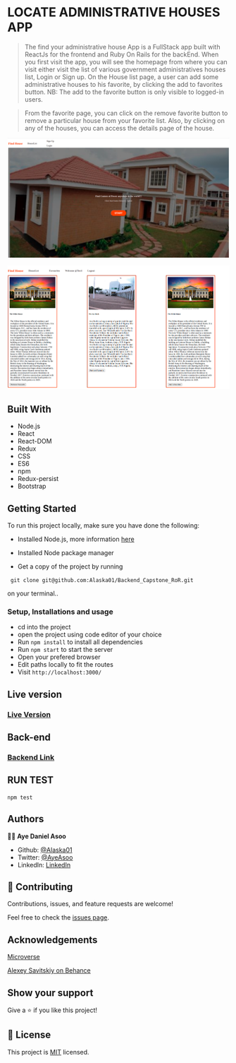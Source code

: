  #              LOCATE ADMINISTRATIVE HOUSES APP

> The find your administrative house App is a FullStack app built with ReactJs for the frontend and Ruby On Rails for the backEnd. When you first visit the app, you will see the homepage from where you can visit either visit the list of various government administratives houses list, Login or Sign up.
 On the House list page, a user can add some administrative houses to his favorite, by clicking the add to favorites button.
> NB: The add to the favorite button is only visible to logged-in users.

> From the favorite page, you can click on the remove favorite button to remove a particular house from your favorite list. Also, by clicking on any of the houses, you can access the details page of the house.

![screenshot](src/images/readme1.png)

![screenshot](src/images/readme2.png)

## Built With

- Node.js
- React
- React-DOM
- Redux
- CSS
- ES6
- npm
- Redux-persist
- Bootstrap

## Getting Started

To run this project locally, make sure you have done the following:

- Installed Node.js, more information [here](https://nodejs.org/en/)
- Installed Node package manager

- Get a copy of the project by running

```
 git clone git@github.com:Alaska01/Backend_Capstone_RoR.git

```

on your terminal..

### Setup, Installations and usage

- cd into the project
- open the project using code editor of your choice
- Run `npm install` to install all dependencies
- Run `npm start` to start the server
- Open your prefered browser
- Edit paths locally to fit the routes
- Visit `http://localhost:3000/`

## Live version

### [Live Version](https://ayecapstonefrotend.netlify.app/)

## Back-end
### [Backend Link](https://github.com/Alaska01/Backend_Capstone_RoR/tree/backend)


## RUN TEST

```
npm test

```

## Authors

👨‍💻 **Aye Daniel Asoo**

- Github: [@Alaska01](https://github.com/Alaska01)
-  Twitter: [@AyeAsoo](https://twitter.com/AyeAsoo)
- LinkedIn: [LinkedIn](https://www.linkedin.com/in/daniel-asoo-aye/)

## 🤝 Contributing

Contributions, issues, and feature requests are welcome!

Feel free to check the [issues page](https://github.com/Alaska01/Frontend_Capstone_React/issues).

## Acknowledgements

[Microverse](https://www.microverse.org/)

[Alexey Savitskiy on Behance](https://www.behance.net/alexey_savitskiy)

## Show your support

Give a ⭐️ if you like this project!

## 📝 License

This project is [MIT](https://github.com/stevenvachon/broken-link-checker/blob/main/license) licensed.